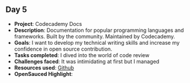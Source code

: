 ## Day 5

- **Project**: Codecademy Docs
- **Description**: Documentation for popular programming languages and frameworks. Built by the community. Maintained by Codecademy.
- **Goals**: I want to develop my technical writing skills and increase my confidence in open source contribution.
- **Tasks completed**: I dived into the world of code review
- **Challenges faced**: It was intimidating at first but I managed
- **Resources used**: [Github](https://google.github.io/eng-practices/review/reviewer/looking-for.html)
- **OpenSauced Highlight**: 
